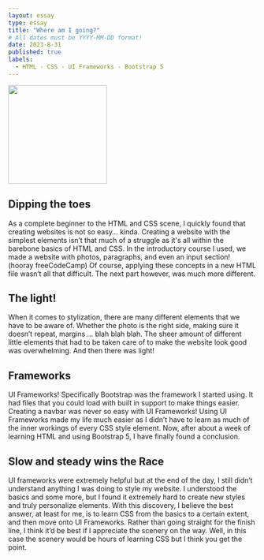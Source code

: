 ```yaml
---
layout: essay
type: essay
title: "Where am I going?"
# All dates must be YYYY-MM-DD format!
date: 2023-8-31
published: true
labels:
  - HTML - CSS - UI Frameworks - Bootstrap 5
---
```

<img src="https://getbootstrap.com/docs/5.0/assets/brand/bootstrap-logo.svg" alt ="" width="200">

## Dipping the toes
As a complete beginner to the HTML and CSS scene, I quickly found that creating websites is not so easy… kinda. Creating a website with the simplest elements isn’t that much of a struggle as it's all within the barebone basics of HTML and CSS. In the introductory course I used, we made a website with photos, paragraphs, and even an input section! (hooray freeCodeCamp) Of course, applying these concepts in a new HTML file wasn’t all that difficult. The next part however, was much more different.

## The light!
When it comes to stylization, there are many different elements that we have to be aware of. Whether the photo is the right side, making sure it doesn’t repeat, margins … blah blah blah. The sheer amount of different little elements that had to be taken care of to make the website look good was overwhelming. And then there was light!

## Frameworks
UI Frameworks! Specifically Bootstrap was the framework I started using. It had files that you could load with built in support to make things easier. Creating a navbar was never so easy with UI Frameworks! Using UI Frameworks made my life much easier as I didn’t have to learn as much of the inner workings of every CSS style element. Now, after about a week of learning HTML and using Bootstrap 5, I have finally found a conclusion.

## Slow and steady wins the Race
UI frameworks were extremely helpful but at the end of the day, I still didn’t understand anything I was doing to style my website. I understood the basics and some more, but I found it extremely hard to create new styles and truly personalize elements. With this discovery, I believe the best answer, at least for me, is to learn CSS from the basics to a certain extent, and then move onto UI Frameworks. Rather than going straight for the finish line, I think it’d be best if I appreciate the scenery on the way. Well, in this case the scenery would be hours of learning CSS but I think you get the point. 
